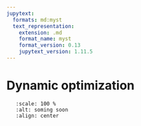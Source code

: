 ```yaml
---
jupytext:
  formats: md:myst
  text_representation:
    extension: .md
    format_name: myst
    format_version: 0.13
    jupytext_version: 1.11.5
---
```


# Dynamic optimization

```{image} _static/img/coming_soon.png
   :scale: 100 %
   :alt: soming soon
   :align: center

